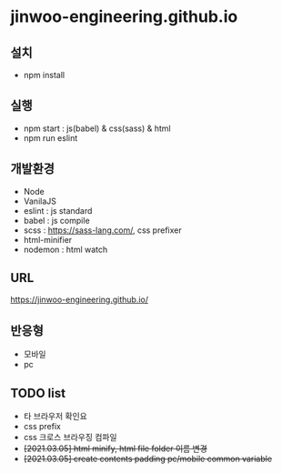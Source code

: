 # jinwoo-engineering.github.io

## 설치
* npm install


## 실행
* npm start : js(babel) & css(sass) & html
* npm run eslint


## 개발환경
* Node
* VanilaJS
* eslint : js standard
* babel : js compile
* scss : https://sass-lang.com/, css prefixer
* html-minifier
* nodemon : html watch


## URL 
https://jinwoo-engineering.github.io/


## 반응형
* 모바일
* pc


## TODO list
* 타 브라우저 확인요
* css prefix
* css 크로스 브라우징 컴파일
* ~~[2021.03.05] html minify, html file folder 이름 변경~~
* ~~[2021.03.05] create contents padding pc/mobile common variable~~


